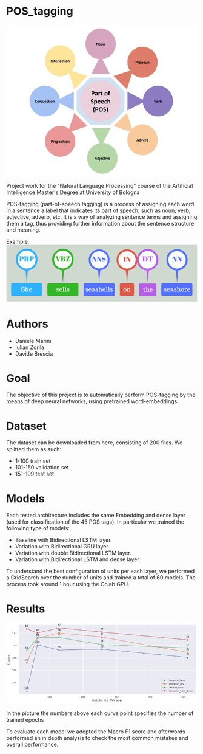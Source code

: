 # POS_tagging

![image](pos-tagging-img.jpeg)

Project work for the "Natural Language Processing" course of the Artificial Intelligence Master's Degree at University of Bologna

POS-tagging (part-of-speech tagging) is a process of assigning each word in a sentence a label that indicates its part of speech, such as noun, verb, adjective, adverb, etc. It is a way of analyzing sentence terms and assigning them a tag, thus providing further information about the sentence structure and meaning.

Example:
![image](https://github.com/iulianzorila/POS-Tagging/blob/main/POS-tag-example.png)
# Authors 

* Daniele Marini
* Iulian Zorila
* Davide Brescia

# Goal 
The objective of this project is to automatically perform POS-tagging by the means of deep neural networks, using pretrained word-embeddings.

# Dataset
The dataset can be downloaded from here, consisting of 200 files. We splitted them as such:

* 1-100 train set
* 101-150 validation set
* 151-199 test set

# Models
Each tested architecture includes the same Embedding and dense layer (used for classification of the 45 POS tags). In particular we trained the following type of models:

* Baseline with Bidirectional LSTM layer.
* Variation with Bidirectional GRU layer.
* Variation with double Bidirectional LSTM layer.
* Variation with Bidirectional LSTM and dense layer.

To understand the best configuration of units per each layer, we performed a GridSearch over the number of units and trained a total of 60 models. The process took around 1 hour using the Colab GPU.

# Results

![image](https://github.com/iulianzorila/POS-Tagging/blob/main/F1-score.png)

In the picture the numbers above each curve point specifies the number of trained epochs

To evaluate each model we adopted the Macro F1 score and afterwords performed an in depth analysis to check the most common mistakes and overall performance.
